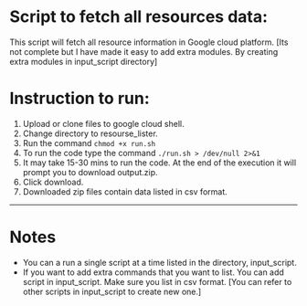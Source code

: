 # Script to fetch all resources data:

This script will fetch all resource information in Google cloud platform.
[Its not complete but I have made it easy to add extra modules. By creating extra modules in input_script directory]

# Instruction to run:
1. Upload or clone files to google cloud shell.
2. Change directory to resourse_lister.
3. Run the command `chmod +x run.sh`
4. To run the code type the command `./run.sh > /dev/null 2>&1`
5. It may take 15-30 mins to run the code. At the end of the execution it will prompt you to download output.zip.
6. Click download.
7. Downloaded zip files contain data listed in csv format.
***

# Notes
-  You can a run a single script at a time listed in the directory, input_script.
- If you want to add extra commands that you want to list. You can add script in  input_script. Make sure you list in csv format. [You can refer to other scripts in input_script to create new one.]